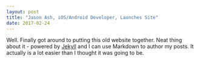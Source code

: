 ```yaml
---
layout: post
title: "Jason Ash, iOS/Android Developer, Launches Site"
date: 2017-02-24
---
```


Well. Finally got around to putting this old website together. Neat thing about it - powered by [Jekyll](http://jekyllrb.com) and I can use Markdown to author my posts. It actually is a lot easier than I thought it was going to be.
